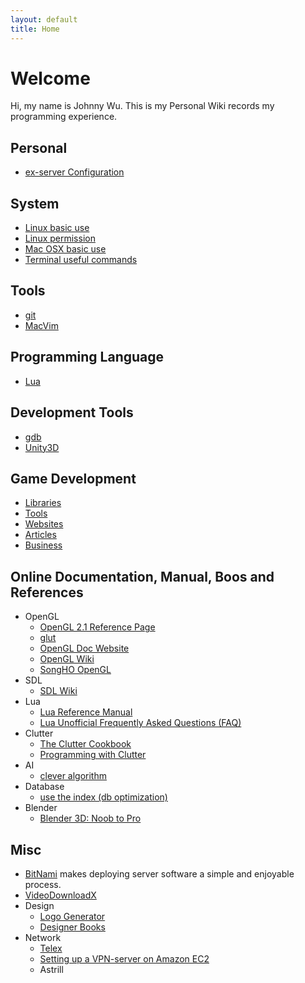 ```yaml
---
layout: default
title: Home
---
```


# Welcome

Hi, my name is Johnny Wu. This is my Personal Wiki records my programming experience.

## Personal

  * [ex-server Configuration](wiki/ex-server-config)

## System

  * [Linux basic use](wiki/linux-basic)
  * [Linux permission](wiki/linux-permission)
  * [Mac OSX basic use](wiki/mac-basic)
  * [Terminal useful commands](wiki/terminal)

## Tools

  * [git](wiki/git-basic)
  * [MacVim](wiki/macvim-basic)

## Programming Language

  * [Lua](wiki/lua-basic)

## Development Tools

  * [gdb](wiki/gdb-basic)
  * [Unity3D](wiki/unity3d-basic)

## Game Development 

  * [Libraries](wiki/gamedev-libs)
  * [Tools](wiki/gamedev-tools)
  * [Websites](wiki/gamedev-sites)
  * [Articles](wiki/gamedev-articles)
  * [Business](wiki/gamedev-business)

## Online Documentation, Manual, Boos and References

  * OpenGL
    * [OpenGL 2.1 Reference Page](http://www.opengl.org/sdk/docs/man/)
    * [glut](http://www.opengl.org/resources/libraries/glut/spec3/spec3.html)
    * [OpenGL Doc Website](http://www.opengl-doc.com/)
    * [OpenGL Wiki](http://www.opengl.org/wiki/Main_Page)
    * [SongHO OpenGL](http://www.songho.ca/opengl/)
  * SDL
    * [SDL Wiki](http://wiki.libsdl.org/moin.cgi/)
  * Lua
    * [Lua Reference Manual](http://www.lua.org/manual/)
    * [Lua Unofficial Frequently Asked Questions (FAQ)](http://www.luafaq.org/)
  * Clutter
    * [The Clutter Cookbook](http://docs.clutter-project.org/docs/clutter-cookbook/1.0/)
    * [Programming with Clutter](http://www.openismus.com/documents/clutter_tutorial/0.8/docs/tutorial/html/)
  * AI
    * [clever algorithm](http://www.cleveralgorithms.com/)
  * Database
    * [use the index (db optimization)](http://use-the-index-luke.com/)
  * Blender
    * [Blender 3D: Noob to Pro](http://en.wikibooks.org/wiki/Blender_3D:_Noob_to_Pro)

## Misc

  * [BitNami](http://bitnami.org/) makes deploying server software a simple and enjoyable process.
  * [VideoDownloadX](http://www.videodownloadx.com/)
  * Design
    * [Logo Generator](http://www.logogenerator.com/)
    * [Designer Books](http://blog.xiqiao.info/2011/04/20/1015)
  * Network
    * [Telex](https://telex.cc/software.html)
    * [Setting up a VPN-server on Amazon EC2](http://www.dikant.de/2010/10/08/setting-up-a-vpn-server-on-amazon-ec2/)
    * Astrill
